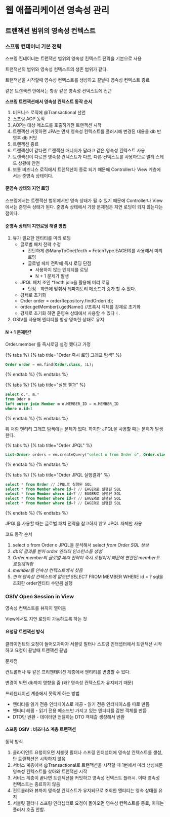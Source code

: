 # 웹 애플리케이션 영속성 관리

## 트랜잭션 범위의 영속성 컨텍스트

### 스프링 컨테이너 기본 전략

스프링 컨테이너는 트랜잭션 범위의 영속성 컨텍스트 전략을 기본으로 사용

트랜잭션의 범위와 영속성 컨텍스트의 생존 범위가 같다.

트랜잭션을 시작할때 영속성 컨텍스트를 생성하고 끝날때 영속성 컨텍스트 종료

같은 트랜잭션 안에서는 항상 같은 영속성 컨텍스트에 접근

**스프링 트랜잭션에서 영속성 컨텍스트 동작 순서**

1. 비즈니스 로직에 @Transactional 선언 
2. 스프링 AOP 동작 
3. AOP는 대상 메소드를 호출하기전 트랜잭션 시작 
4. 트랜잭션 커밋하면 JPA는 먼저 영속성 컨텍스트를 플러시해 변경된 내용을 db 반영후 db 커밋 
5. 트랜잭션 종료
6. 트랜잭션이 같다면 트랜잭션 매니저가 달라고 같은 영속성 컨텍스트 사용
7. 트랜잭신이 다르면 영속성 컨텍스트가 다름, 다른 컨텍스트를 사용하므로 멀티 스레드 상황에 안전
8. 보통 비즈니스 로직에서 트랜잭션이 종료 되기 때문에 Controller나 View 계층에서는 준영속 상태이다.

#### 준영속 상태와 지연 로딩

스프링에서는 트랜잭션 범위에서만 영속 상태가 될 수 있기 때문에 Controller나 View에서는 준영속 상태가 된다. 준영속 상태에서 가장 문제점은 지연 로딩이 되지 않는다는 점이다.

#### 준영속 상태의 지연로딩 해결 방법

1. 뷰가 필요한 엔티티를 미리 로딩
   * 글로벌 페치 전략 수정
     * 간단하게 @ManyToOne\(fecth = FetchType.EAGER\)를 사용해서 미리 로딩
     * 글로벌 페치 전략에 즉시 로딩 단점
       * 사용하지 않는 엔티티를 로딩
       * N + 1 문제가 발생
   * JPQL 페치 조인 \*fecth join을 활용해 미리 로딩
     * 단점 - 화면에 맞춰서 레파지토리 메소드가 증가 할 수 있다.
   * 강제로 초기화
   * Order order = orderRepository.findOrder\(id\);
   * order.getMember\(\).getName\(\) //프록시 객체를 강제로 초기화
   * 강제로 초기화 하면 준영속 상태에서 사용할 수 있다ㅓ.
2. OSIV를 사용해 엔티티를 항상 영속한 상태로 유지

#### N + 1 문제란?

Order.member 를 즉시로딩 설정 했다고 가정

{% tabs %}
{% tab title="Order 즉시 로딩 그래프 탐색" %}
```sql
Order order = em.find(Order.class, 1L);
```
{% endtab %}
{% endtabs %}

{% tabs %}
{% tab title="실행 결과" %}
```sql
select o.*, m.*
from Oder o 
left outer join Member m o.MEMBER_ID = m.MEMBER_ID
where o.id=1
```
{% endtab %}
{% endtabs %}

위 처럼 엔티티 그래프 탐색에는 문제가 없다. 하지만 JPQL을 사용할 때는 문제가 발생한다.

{% tabs %}
{% tab title="Order JPQL" %}
```sql
List<Order> orders = em.createQuery("select o from Order o", Order.class).getResultList();
```
{% endtab %}
{% endtabs %}

{% tabs %}
{% tab title="Order JPQL 실행결과" %}
```sql
select * from Order // JPQL로 실행된 SQL 
select * from Member where id=? // EAGER로 실행된 SQL
select * from Member where id=? // EAGER로 실행된 SQL
select * from Member where id=? // EAGER로 실행된 SQL
select * from Member where id=? // EAGER로 실행된 SQL
```
{% endtab %}
{% endtabs %}

JPQL을 사용할 때는 글로벌 패치 전략을 참고하지 않고 JPQL 자체만 사용

코드 동작 순서

1. select o from Order o JPQL을 분석해서 select  _from Order SQL 생성_
2. _db의 결과를 받아 order 엔티티 인스턴스들 생성_ 
3. _Order.member의 글로벌 페치 전략이 즉시 로딩이기 때문에 연관된 member도 로딩해야함_ 
4. _member를 연속성 컨텍스트에서 찾음_
5. _만약 영속성 컨텍스트에 없으면 SELECT_  FROM MEMBER WHERE id = ? sql을 조회한 order엔티티 수만큼 실행

### OSIV Open Session in View

영속성 컨텍스트를 뷰까지 열어둠

View에서도 지연 로딩이 가능하도록 하는 것

#### 요청당 트랜잭션 방식

클라이언트의 요청이 들어오자마자 서블릿 필터나 스프링 인터셉터에서 트랜잭션 시작하고 요청이 끝날때 트랜잭션 끝냄

문제점

컨트롤러나 뷰 같은 프리젠테이션 계층에서 엔티티를 변경할 수 있다.

변경이 되면 db까지 영향을 줌 \(왜? 영속성 컨텍스트가 유지되기 때문\)

프레젠테이션 계층에서 못막게 하는 방법

* 엔티티를 읽기 전용 인터페이스로 제공 - 읽기 전용 인터페이스를 따로 만듬
* 엔티티 레핑 - 읽기 전용 메소드만 가지고 있는 엔티티를 감싼 객체를 만듬
* DTO만 반환 - 데이터만 전달하는 DTO 객체츨 생성해서 반환

#### 스프링 OSIV : 비즈니스 계층 트랜잭션

동작 방식

1. 클라이언트 요청이오면 서블릿 필터나 스프링 인터셉터에 영속성 컨텍스트를 생성, 단 트랜잭션은 시작하지 않음
2. 서비스 계층에서 @Transactional로 트랜잭션을 시작할 때 1번에서 미리 생성해둔 영속성 컨텍스트를 찾아와 트랜잭션 시작
3. 서비스 계층이 끝나면 트랜잭션을 커밋하고 영속성 컨텍스트 플러시. 이때 영속성 컨텍스트는 종료하지 않음
4. 컨트롤러와 뷰까지 영속성 컨텍스트가 유지되므로 조회한 엔티티는 영속 상태를 유지
5. 서블릿 필터나 스프링 인터셉터로 요청이 돌아오면 영속성 컨텍스트를 종료, 이때는 플러시 호출 안함.

